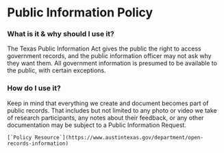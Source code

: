# Public Information Policy

### What is it & why should I use it?&#x20;

The Texas Public Information Act gives the public the right to access government records, and the public information officer may not ask why they want them. All government information is presumed to be available to the public, with certain exceptions.

### How do I use it?&#x20;

Keep in mind that everything we create and document becomes part of public records. That includes but not limited to any photo or video we take of research participants, any notes about their feedback, or any other documentation may be subject to a Public Information Request.

``[`Policy Resource`](https://www.austintexas.gov/department/open-records-information)``
